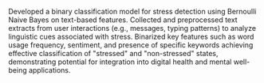 Developed a binary classification model for stress detection using Bernoulli Naive Bayes on text-based features. Collected and preprocessed text extracts from user interactions (e.g., messages, typing patterns) to analyze linguistic cues associated with stress. Binarized key features such as word usage frequency, sentiment, and presence of specific keywords achieving effective classification of "stressed" and "non-stressed" states, demonstrating potential for integration into digital health and mental well-being applications.
